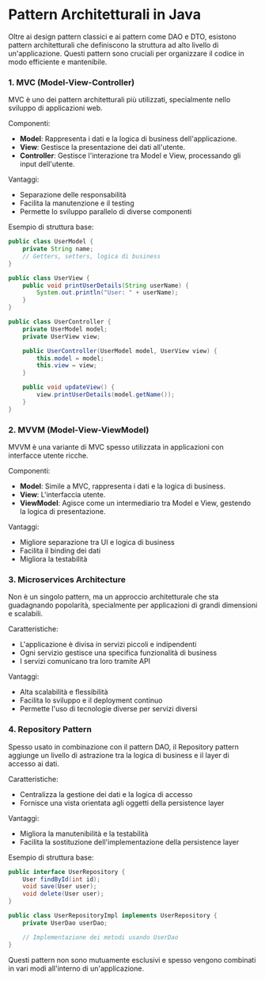 # Pattern Architetturali in Java

Oltre ai design pattern classici e ai pattern come DAO e DTO, esistono pattern architetturali che definiscono la struttura ad alto livello di un'applicazione. Questi pattern sono cruciali per organizzare il codice in modo efficiente e mantenibile.

### 1. MVC (Model-View-Controller)

MVC è uno dei pattern architetturali più utilizzati, specialmente nello sviluppo di applicazioni web.

Componenti:
- **Model**: Rappresenta i dati e la logica di business dell'applicazione.
- **View**: Gestisce la presentazione dei dati all'utente.
- **Controller**: Gestisce l'interazione tra Model e View, processando gli input dell'utente.

Vantaggi:
- Separazione delle responsabilità
- Facilita la manutenzione e il testing
- Permette lo sviluppo parallelo di diverse componenti

Esempio di struttura base:
```java
public class UserModel {
    private String name;
    // Getters, setters, logica di business
}

public class UserView {
    public void printUserDetails(String userName) {
        System.out.println("User: " + userName);
    }
}

public class UserController {
    private UserModel model;
    private UserView view;

    public UserController(UserModel model, UserView view) {
        this.model = model;
        this.view = view;
    }

    public void updateView() {
        view.printUserDetails(model.getName());
    }
}
```

### 2. MVVM (Model-View-ViewModel)

MVVM è una variante di MVC spesso utilizzata in applicazioni con interfacce utente ricche.

Componenti:
- **Model**: Simile a MVC, rappresenta i dati e la logica di business.
- **View**: L'interfaccia utente.
- **ViewModel**: Agisce come un intermediario tra Model e View, gestendo la logica di presentazione.

Vantaggi:
- Migliore separazione tra UI e logica di business
- Facilita il binding dei dati
- Migliora la testabilità

### 3. Microservices Architecture

Non è un singolo pattern, ma un approccio architetturale che sta guadagnando popolarità, specialmente per applicazioni di grandi dimensioni e scalabili.

Caratteristiche:
- L'applicazione è divisa in servizi piccoli e indipendenti
- Ogni servizio gestisce una specifica funzionalità di business
- I servizi comunicano tra loro tramite API

Vantaggi:
- Alta scalabilità e flessibilità
- Facilita lo sviluppo e il deployment continuo
- Permette l'uso di tecnologie diverse per servizi diversi

### 4. Repository Pattern

Spesso usato in combinazione con il pattern DAO, il Repository pattern aggiunge un livello di astrazione tra la logica di business e il layer di accesso ai dati.

Caratteristiche:
- Centralizza la gestione dei dati e la logica di accesso
- Fornisce una vista orientata agli oggetti della persistence layer

Vantaggi:
- Migliora la manutenibilità e la testabilità
- Facilita la sostituzione dell'implementazione della persistence layer

Esempio di struttura base:
```java
public interface UserRepository {
    User findById(int id);
    void save(User user);
    void delete(User user);
}

public class UserRepositoryImpl implements UserRepository {
    private UserDao userDao;

    // Implementazione dei metodi usando UserDao
}
```


Questi pattern non sono mutuamente esclusivi e spesso vengono combinati in vari modi all'interno di un'applicazione.